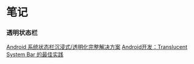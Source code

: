 # 笔记

### 透明状态栏
[Android 系统状态栏沉浸式/透明化完整解决方案](http://www.jianshu.com/p/34a8b40b9308)
[Android开发：Translucent System Bar 的最佳实践](http://www.jianshu.com/p/0acc12c29c1b)